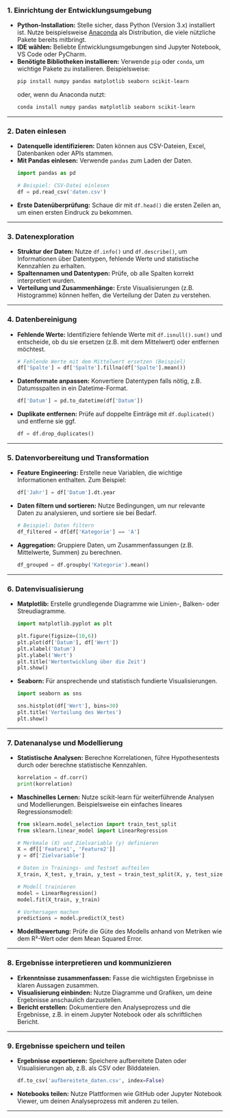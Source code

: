 
### 1. Einrichtung der Entwicklungsumgebung

- **Python-Installation:** Stelle sicher, dass Python (Version 3.x) installiert ist. Nutze beispielsweise [Anaconda](https://www.anaconda.com/) als Distribution, die viele nützliche Pakete bereits mitbringt.
- **IDE wählen:** Beliebte Entwicklungsumgebungen sind Jupyter Notebook, VS Code oder PyCharm.
- **Benötigte Bibliotheken installieren:** Verwende `pip` oder `conda`, um wichtige Pakete zu installieren. Beispielsweise:
  ```bash
  pip install numpy pandas matplotlib seaborn scikit-learn
  ```
  oder, wenn du Anaconda nutzt:
  ```bash
  conda install numpy pandas matplotlib seaborn scikit-learn
  ```

---

### 2. Daten einlesen

- **Datenquelle identifizieren:** Daten können aus CSV-Dateien, Excel, Datenbanken oder APIs stammen.
- **Mit Pandas einlesen:** Verwende `pandas` zum Laden der Daten.
  ```python
  import pandas as pd
  
  # Beispiel: CSV-Datei einlesen
  df = pd.read_csv('daten.csv')
  ```
- **Erste Datenüberprüfung:** Schaue dir mit `df.head()` die ersten Zeilen an, um einen ersten Eindruck zu bekommen.

---

### 3. Datenexploration

- **Struktur der Daten:** Nutze `df.info()` und `df.describe()`, um Informationen über Datentypen, fehlende Werte und statistische Kennzahlen zu erhalten.
- **Spaltennamen und Datentypen:** Prüfe, ob alle Spalten korrekt interpretiert wurden.
- **Verteilung und Zusammenhänge:** Erste Visualisierungen (z.B. Histogramme) können helfen, die Verteilung der Daten zu verstehen.

---

### 4. Datenbereinigung

- **Fehlende Werte:** Identifiziere fehlende Werte mit `df.isnull().sum()` und entscheide, ob du sie ersetzen (z.B. mit dem Mittelwert) oder entfernen möchtest.
  ```python
  # Fehlende Werte mit dem Mittelwert ersetzen (Beispiel)
  df['Spalte'] = df['Spalte'].fillna(df['Spalte'].mean())
  ```
- **Datenformate anpassen:** Konvertiere Datentypen falls nötig, z.B. Datumsspalten in ein Datetime-Format.
  ```python
  df['Datum'] = pd.to_datetime(df['Datum'])
  ```
- **Duplikate entfernen:** Prüfe auf doppelte Einträge mit `df.duplicated()` und entferne sie ggf.
  ```python
  df = df.drop_duplicates()
  ```

---

### 5. Datenvorbereitung und Transformation

- **Feature Engineering:** Erstelle neue Variablen, die wichtige Informationen enthalten. Zum Beispiel:
  ```python
  df['Jahr'] = df['Datum'].dt.year
  ```
- **Daten filtern und sortieren:** Nutze Bedingungen, um nur relevante Daten zu analysieren, und sortiere sie bei Bedarf.
  ```python
  # Beispiel: Daten filtern
  df_filtered = df[df['Kategorie'] == 'A']
  ```
- **Aggregation:** Gruppiere Daten, um Zusammenfassungen (z.B. Mittelwerte, Summen) zu berechnen.
  ```python
  df_grouped = df.groupby('Kategorie').mean()
  ```

---

### 6. Datenvisualisierung

- **Matplotlib:** Erstelle grundlegende Diagramme wie Linien-, Balken- oder Streudiagramme.
  ```python
  import matplotlib.pyplot as plt
  
  plt.figure(figsize=(10,6))
  plt.plot(df['Datum'], df['Wert'])
  plt.xlabel('Datum')
  plt.ylabel('Wert')
  plt.title('Wertentwicklung über die Zeit')
  plt.show()
  ```
- **Seaborn:** Für ansprechende und statistisch fundierte Visualisierungen.
  ```python
  import seaborn as sns
  
  sns.histplot(df['Wert'], bins=30)
  plt.title('Verteilung des Wertes')
  plt.show()
  ```

---

### 7. Datenanalyse und Modellierung

- **Statistische Analysen:** Berechne Korrelationen, führe Hypothesentests durch oder berechne statistische Kennzahlen.
  ```python
  korrelation = df.corr()
  print(korrelation)
  ```
- **Maschinelles Lernen:** Nutze scikit-learn für weiterführende Analysen und Modellierungen. Beispielsweise ein einfaches lineares Regressionsmodell:
  ```python
  from sklearn.model_selection import train_test_split
  from sklearn.linear_model import LinearRegression
  
  # Merkmale (X) und Zielvariable (y) definieren
  X = df[['Feature1', 'Feature2']]
  y = df['Zielvariable']
  
  # Daten in Trainings- und Testset aufteilen
  X_train, X_test, y_train, y_test = train_test_split(X, y, test_size=0.2, random_state=42)
  
  # Modell trainieren
  model = LinearRegression()
  model.fit(X_train, y_train)
  
  # Vorhersagen machen
  predictions = model.predict(X_test)
  ```
- **Modellbewertung:** Prüfe die Güte des Modells anhand von Metriken wie dem R²-Wert oder dem Mean Squared Error.

---

### 8. Ergebnisse interpretieren und kommunizieren

- **Erkenntnisse zusammenfassen:** Fasse die wichtigsten Ergebnisse in klaren Aussagen zusammen.
- **Visualisierung einbinden:** Nutze Diagramme und Grafiken, um deine Ergebnisse anschaulich darzustellen.
- **Bericht erstellen:** Dokumentiere den Analyseprozess und die Ergebnisse, z.B. in einem Jupyter Notebook oder als schriftlichen Bericht.

---

### 9. Ergebnisse speichern und teilen

- **Ergebnisse exportieren:** Speichere aufbereitete Daten oder Visualisierungen ab, z.B. als CSV oder Bilddateien.
  ```python
  df.to_csv('aufbereitete_daten.csv', index=False)
  ```
- **Notebooks teilen:** Nutze Plattformen wie GitHub oder Jupyter Notebook Viewer, um deinen Analyseprozess mit anderen zu teilen.

---